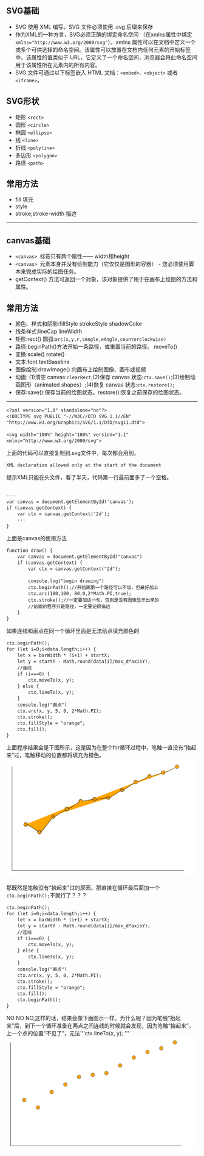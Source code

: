 ## SVG基础 ##
- SVG 使用 XML 编写。SVG 文件必须使用 .svg 后缀来保存
- 作为XML的一种方言，SVG必须正确的绑定命名空间 （在xmlns属性中绑定```xmlns="http://www.w3.org/2000/svg"```）。xmlns 属性可以在文档中定义一个或多个可供选择的命名空间。该属性可以放置在文档内任何元素的开始标签中。该属性的值类似于 URL，它定义了一个命名空间，浏览器会将此命名空间用于该属性所在元素内的所有内容。
- SVG 文件可通过以下标签嵌入 HTML 文档：```<embed>、<object>``` 或者 ```<iframe>```。

## SVG形状 ##
- 矩形 ```<rect>```
- 圆形 ```<circle>```
- 椭圆 ```<ellipse>```
- 线 ```<line>```
- 折线 ```<polyline>```
- 多边形 ```<polygon>```
- 路径 ```<path>```

## 常用方法 ##
- fill 填充
- style
- stroke;stroke-width 描边
----

## canvas基础 ##
- ```<canvas> ```标签只有两个属性—— width和height
- ```<canvas> ```元素本身并没有绘制能力（它仅仅是图形的容器） - 您必须使用脚本来完成实际的绘图任务。
- getContext() 方法可返回一个对象，该对象提供了用于在画布上绘图的方法和属性。

## 常用方法 ##
- 颜色、样式和阴影:fillStyle strokeStyle shadowColor
- 线条样式:lineCap lineWidth
- 矩形:rect() 圆弧:```arc(x,y,r,sAngle,eAngle,counterclockwise)```
- 路径:beginPath()方法开始一条路径，或重置当前的路径。 moveTo()	
- 变换:scale() rotate() 
- 文本:font textBaseline
- 图像绘制:drawImage()	向画布上绘制图像、画布或视频
- 动画: (1)清空 canvas:```clearRect```;(2)保存 canvas 状态:```ctx.save()```;(3)绘制动画图形（animated shapes）;(4)恢复 canvas 状态:```ctx.restore()```;
- 保存:save():保存当前的绘图状态。restore():恢复之前保存的绘图状态。


----

```
<?xml version="1.0" standalone="no"?>
<!DOCTYPE svg PUBLIC "-//W3C//DTD SVG 1.1//EN" 
"http://www.w3.org/Graphics/SVG/1.1/DTD/svg11.dtd">

<svg width="100%" height="100%" version="1.1"
xmlns="http://www.w3.org/2000/svg">
```
上面的代码可以直接复制到.svg文件中，每次都会用到。
```
XML declaration allowed only at the start of the document
```
提示XML只能在头文件，看了半天，代码第一行最前面多了一个空格。
```

----
var canvas = document.getElementById('canvas');
if (canvas.getContext) {
    var ctx = canvas.getContext('2d');
    ···
}
```
上面是canvas的使用方法
```
function draw() {
    var canvas = document.getElementById("canvas")
    if (canvas.getContext) {
        var ctx = canvas.getContext("2d");

        console.log("begin drawing")
        ctx.beginPath();//开始画第一个路径可以不加，但最好加上
        ctx.arc(100,100, 80,0,2*Math.PI,true);
        ctx.stroke();//一定要加这一句，否则是没有图像显示出来的
        //前面的程序只是路径，一定要记得描边
    }
}
```

如果连线和画点在同一个循环里面是无法给点填充颜色的
```
ctx.beginPath();
for (let i=0;i<data.length;i++) {
    let x = barWidth * (i+1) + startX;
    let y = startY - Math.round(data[i]/max_d*axisY);
    //连线
    if (i===0) {
        ctx.moveTo(x, y);                
    } else {
        ctx.lineTo(x, y);            
    }
    console.log("画点")
    ctx.arc(x, y, 5, 0, 2*Math.PI);
    ctx.stroke();
    ctx.fillStyle = "orange";
    ctx.fill();
} 
```
上面程序结果会是下图所示，这是因为在整个for循环过程中，笔触一直没有“抬起来”过，笔触移动的位置都将填充为橙色。
![img](img/fill.png)

那既然是笔触没有“抬起来”过的原因，那直接在循环最后面加一个```ctx.beginPath();```不就行了？？？
```
ctx.beginPath();
for (let i=0;i<data.length;i++) {
    let x = barWidth * (i+1) + startX;
    let y = startY - Math.round(data[i]/max_d*axisY);
    //连线
    if (i===0) {
        ctx.moveTo(x, y);                
    } else {
        ctx.lineTo(x, y);            
    }
    console.log("画点")
    ctx.arc(x, y, 5, 0, 2*Math.PI);
    ctx.stroke();
    ctx.fillStyle = "orange";
    ctx.fill();
    ctx.beginPath();
} 
```
NO NO NO,这样的话，结果会像下面图示一样。为什么呢？因为笔触“抬起来”后，到下一个循环准备在两点之间连线的时候就会发现，因为笔触“抬起来”，上一个点的位置“不见了”，无法'''ctx.lineTo(x, y); '''
![img](img/beginPath.png)